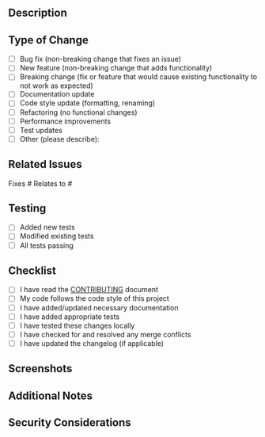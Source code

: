 ## Description
<!-- Provide a brief description of the changes in this PR -->

## Type of Change
<!-- Mark the appropriate option with an [x] -->
- [ ] Bug fix (non-breaking change that fixes an issue)
- [ ] New feature (non-breaking change that adds functionality)
- [ ] Breaking change (fix or feature that would cause existing functionality to not work as expected)
- [ ] Documentation update
- [ ] Code style update (formatting, renaming)
- [ ] Refactoring (no functional changes)
- [ ] Performance improvements
- [ ] Test updates
- [ ] Other (please describe):

## Related Issues
<!-- Link the issues this PR addresses -->
Fixes #
Relates to #

## Testing
<!-- Describe the tests you've added or modified -->
- [ ] Added new tests
- [ ] Modified existing tests
- [ ] All tests passing

## Checklist
<!-- Mark completed items with an [x] -->
- [ ] I have read the [CONTRIBUTING](../CONTRIBUTING.md) document
- [ ] My code follows the code style of this project
- [ ] I have added/updated necessary documentation
- [ ] I have added appropriate tests
- [ ] I have tested these changes locally
- [ ] I have checked for and resolved any merge conflicts
- [ ] I have updated the changelog (if applicable)

## Screenshots
<!-- If applicable, add screenshots to help explain your changes -->

## Additional Notes
<!-- Add any additional notes about the PR here -->

## Security Considerations
<!-- If applicable, describe any security implications of these changes --> 